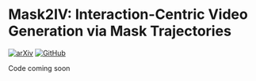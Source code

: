 # Mask2IV: Interaction-Centric Video Generation via Mask Trajectories

[![arXiv](https://img.shields.io/badge/arXiv-2510.03135-b31b1b.svg)](https://arxiv.org/abs/2510.03135)
[![GitHub](https://img.shields.io/website?label=Project%20&up_message=website&url=https://reagan1311.github.io/mask2iv/)](https://reagan1311.github.io/mask2iv/)

Code coming soon
